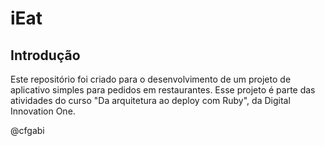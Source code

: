 # iEat

## Introdução

Este repositório foi criado para o desenvolvimento de um projeto de aplicativo simples para pedidos em restaurantes. Esse projeto é parte das atividades do curso "Da arquitetura ao deploy com Ruby", da Digital Innovation One.



@cfgabi